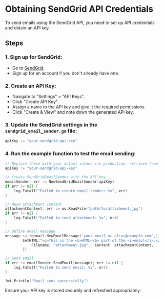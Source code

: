 # Obtaining SendGrid API Credentials

To send emails using the SendGrid API, you need to set up API credentials and obtain an API key.

## Steps

### 1. Sign up for SendGrid:
- Go to [SendGrid](https://sendgrid.com/).
- Sign up for an account if you don't already have one.

### 2. Create an API Key:
- Navigate to "Settings" > "API Keys".
- Click "Create API Key".
- Assign a name to the API key and give it the required permissions.
- Click "Create & View" and note down the generated API key.

### 3. Update the SendGrid settings in the `sendgrid_email_sender.go` file:
```go
apiKey := "your-sendgrid-api-key"
```
### 4. Run the example function to test the email sending:
```go
// Replace these with your actual values (in production, retrieve from a secure file or secret manager)
apiKey := "your-sendgrid-api-key"

// Create SendGridEmailSender with the API key
emailSender, err := NewSendGridEmailSender(apiKey)
if err != nil {
    log.Fatalf("Failed to create email sender: %v", err)
}

// Read attachment content
attachmentContent, err := os.ReadFile("path/to/attachment.jpg")
if err != nil {
    log.Fatalf("Failed to read attachment: %v", err)
}

// Define email message
message := *gomail.NewEmailMessage("your-email_or_alias@example.com",[]string{"recipient@example.com"}, "Test Email with attachment", "This is the plain text part of the email.").
		SetHTML("<p>This is the <b>HTML</b> part of the <i>email</i>.</p>").AddAttachments(gomail.Attachment{
			Filename: "attachment.jpg",  Content: attachmentContent,
		})

// Send email
if err := emailSender.SendEmail(message); err != nil {
    log.Fatalf("Failed to send email: %v", err)
}

fmt.Println("Email sent successfully")
```
Ensure your API key is stored securely and refreshed appropriately.